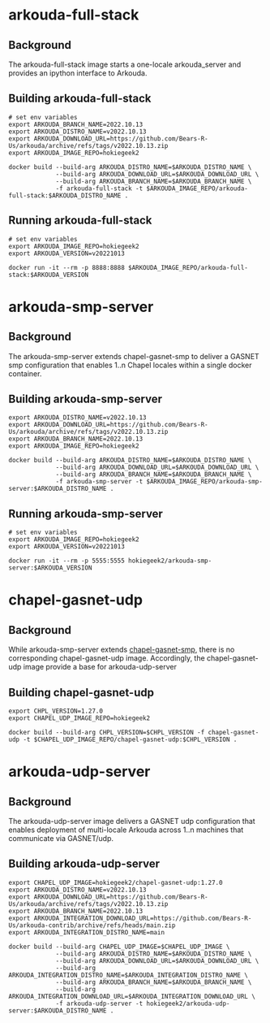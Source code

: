 # arkouda-full-stack

## Background

The arkouda-full-stack image starts a one-locale arkouda_server and provides an ipython interface to Arkouda.

## Building arkouda-full-stack

```
# set env variables
export ARKOUDA_BRANCH_NAME=2022.10.13
export ARKOUDA_DISTRO_NAME=v2022.10.13
export ARKOUDA_DOWNLOAD_URL=https://github.com/Bears-R-Us/arkouda/archive/refs/tags/v2022.10.13.zip
export ARKOUDA_IMAGE_REPO=hokiegeek2

docker build --build-arg ARKOUDA_DISTRO_NAME=$ARKOUDA_DISTRO_NAME \
             --build-arg ARKOUDA_DOWNLOAD_URL=$ARKOUDA_DOWNLOAD_URL \
             --build-arg ARKOUDA_BRANCH_NAME=$ARKOUDA_BRANCH_NAME \
             -f arkouda-full-stack -t $ARKOUDA_IMAGE_REPO/arkouda-full-stack:$ARKOUDA_DISTRO_NAME .
```

## Running arkouda-full-stack

```
# set env variables
export ARKOUDA_IMAGE_REPO=hokiegeek2
export ARKOUDA_VERSION=v20221013

docker run -it --rm -p 8888:8888 $ARKOUDA_IMAGE_REPO/arkouda-full-stack:$ARKOUDA_VERSION
```

# arkouda-smp-server

## Background

The arkouda-smp-server extends chapel-gasnet-smp to deliver a GASNET smp configuration that enables 1..n Chapel locales within a single docker container.

## Building arkouda-smp-server

```
export ARKOUDA_DISTRO_NAME=v2022.10.13
export ARKOUDA_DOWNLOAD_URL=https://github.com/Bears-R-Us/arkouda/archive/refs/tags/v2022.10.13.zip
export ARKOUDA_BRANCH_NAME=2022.10.13
export ARKOUDA_IMAGE_REPO=hokiegeek2

docker build --build-arg ARKOUDA_DISTRO_NAME=$ARKOUDA_DISTRO_NAME \
             --build-arg ARKOUDA_DOWNLOAD_URL=$ARKOUDA_DOWNLOAD_URL \
             --build-arg ARKOUDA_BRANCH_NAME=$ARKOUDA_BRANCH_NAME \
             -f arkouda-smp-server -t $ARKOUDA_IMAGE_REPO/arkouda-smp-server:$ARKOUDA_DISTRO_NAME .
```

## Running arkouda-smp-server

```
# set env variables
export ARKOUDA_IMAGE_REPO=hokiegeek2
export ARKOUDA_VERSION=v20221013

docker run -it --rm -p 5555:5555 hokiegeek2/arkouda-smp-server:$ARKOUDA_VERSION
```

# chapel-gasnet-udp

## Background

While arkouda-smp-server extends [chapel-gasnet-smp](https://hub.docker.com/r/chapel/chapel-gasnet-smp), there is no corresponding chapel-gasnet-udp image. Accordingly, the chapel-gasnet-udp image provide a base for arkouda-udp-server

## Building chapel-gasnet-udp

```
export CHPL_VERSION=1.27.0
export CHAPEL_UDP_IMAGE_REPO=hokiegeek2

docker build --build-arg CHPL_VERSION=$CHPL_VERSION -f chapel-gasnet-udp -t $CHAPEL_UDP_IMAGE_REPO/chapel-gasnet-udp:$CHPL_VERSION .
```

# arkouda-udp-server

## Background

The arkouda-udp-server image delivers a GASNET udp configuration that enables deployment of multi-locale Arkouda across 1..n machines that communicate via GASNET/udp.

## Building arkouda-udp-server

```
export CHAPEL_UDP_IMAGE=hokiegeek2/chapel-gasnet-udp:1.27.0
export ARKOUDA_DISTRO_NAME=v2022.10.13
export ARKOUDA_DOWNLOAD_URL=https://github.com/Bears-R-Us/arkouda/archive/refs/tags/v2022.10.13.zip
export ARKOUDA_BRANCH_NAME=2022.10.13
export ARKOUDA_INTEGRATION_DOWNLOAD_URL=https://github.com/Bears-R-Us/arkouda-contrib/archive/refs/heads/main.zip
export ARKOUDA_INTEGRATION_DISTRO_NAME=main

docker build --build-arg CHAPEL_UDP_IMAGE=$CHAPEL_UDP_IMAGE \
             --build-arg ARKOUDA_DISTRO_NAME=$ARKOUDA_DISTRO_NAME \
             --build-arg ARKOUDA_DOWNLOAD_URL=$ARKOUDA_DOWNLOAD_URL \
             --build-arg ARKOUDA_INTEGRATION_DISTRO_NAME=$ARKOUDA_INTEGRATION_DISTRO_NAME \
             --build-arg ARKOUDA_BRANCH_NAME=$ARKOUDA_BRANCH_NAME \
             --build-arg ARKOUDA_INTEGRATION_DOWNLOAD_URL=$ARKOUDA_INTEGRATION_DOWNLOAD_URL \
             -f arkouda-udp-server -t hokiegeek2/arkouda-udp-server:$ARKOUDA_DISTRO_NAME .
```
